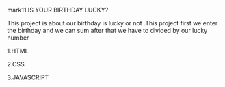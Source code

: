 mark11
IS YOUR BIRTHDAY LUCKY?

This project is about our birthday is lucky or not .This project first we enter the birthday and we can sum after that we have to divided by our lucky number

1.HTML

2.CSS

3.JAVASCRIPT

